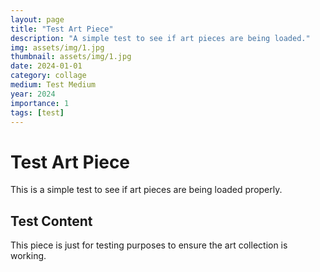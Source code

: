 ```yaml
---
layout: page
title: "Test Art Piece"
description: "A simple test to see if art pieces are being loaded."
img: assets/img/1.jpg
thumbnail: assets/img/1.jpg
date: 2024-01-01
category: collage
medium: Test Medium
year: 2024
importance: 1
tags: [test]
---
```


# Test Art Piece

This is a simple test to see if art pieces are being loaded properly.

## Test Content

This piece is just for testing purposes to ensure the art collection is working.
